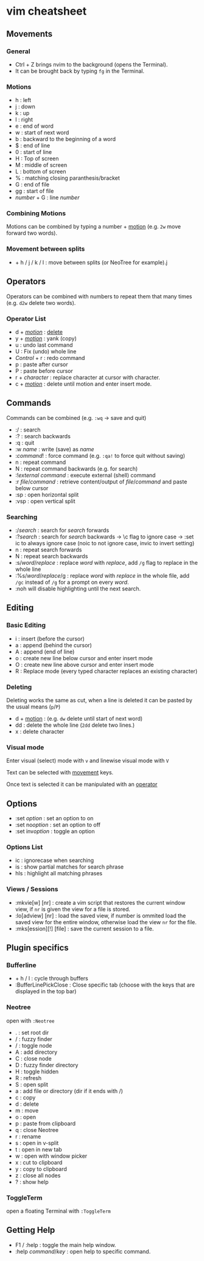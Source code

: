 # vim cheatsheet

## Movements

### General

- Ctrl + Z brings nvim to the background (opens the Terminal).
- It can be brought back by typing `fg` in the Terminal.

### Motions

- h : left
- j : down
- k : up
- l : right
- e : end of word
- w : start of next word
- b : backward to the beginning of a word
- $ : end of line
- 0 : start of line
- H : Top of screen
- M : middle of screen
- L : bottom of screen
- % : matching closing paranthesis/bracket
- G : end of file
- gg : start of file
- *number* + G : line *number*

### Combining Motions

Motions can be combined by typing a number + [motion](#Motions) (e.g. `2w` move forward two words).

### Movement between splits

- <Ctrl> + h / j / k / l : move between splits (or NeoTree for example).j

## Operators

Operators can be combined with numbers to repeat them that many times (e.g. `d2w` delete two words).

### Operator List

- d + *[motion](#Motions)* : [delete](#Deleting)
- y + *[motion](#Motions)* : yank (copy) 
- u : undo last command
- U : Fix (undo) whole line
- *Control* + r : redo command
- p : paste after cursor
- P : paste before cursor
- r + *character* : replace character at cursor with character.
- c + *[motion](#Motions)* : delete until motion and enter insert mode.

## Commands

Commands can be combined (e.g. `:wq` -> save and quit)

- :/ : search
- :? : search backwards
- :q : quit
- :w *name* : write (save) as *name*
- :*command*! : force command (e.g. `:qa!` to force quit without saving)
- n : repeat command
- N : repeat command backwards (e.g. for search)
- :!*external command* : execute external (shell) command
- :r *file*/*command* : retrieve content/output of *file*/*command* and paste below cursor
- :sp : open horizontal split
- :vsp : open vertical split

### Searching

- :/*search* : search for *search* forwards
- :?*search* : search for *search* backwards
    -> \c flag to ignore case
    -> :set ic to always ignore case (noic to not ignore case, invic to invert setting)
- n : repeat search forwards
- N : repeat search backwards
- :s/*word*/*replace* : replace *word* with *replace*, add `/g` flag to replace in the whole line
- :%s/*word*/*replace*/g : replace *word* with *replace* in the whole file, add `/gc` instead of `/g` for a prompt on every *word*.
- :noh will disable highlighting until the next search.

## Editing

### Basic Editing

- i : insert (before the cursor)
- a : append (behind the cursor)
- A : append (end of line)
- o : create new line below cursor and enter insert mode
- O : create new line above cursor and enter insert mode
- R : Replace mode (every typed character replaces an existing character)

### Deleting

Deleting works the same as cut, when a line is deleted it can be pasted by the usual means (`p`/`P`)
- d + [motion](#Motions) : (e.g. `dw` delete until start of next word)
- dd : delete the whole line (`2dd` delete two lines.)
- x : delete character

### Visual mode

Enter visual (select) mode with `v` and linewise visual mode with `V`

Text can be selected with [movement](#Motions) keys. 

Once text is selected it can be manipulated with an [operator](#Operators)

## Options

- :set *option* : set an option to on
- :set no*option* : set an option to off
- :set inv*option* : toggle an option

### Options List

- ic : ignorecase when searching
- is : show partial matches for search phrase
- hls : highlight all matching phrases

### Views / Sessions

- :mkvie[w] [nr] : create a vim script that restores the current window view, if `nr` is given the view for a file is stored.
- :lo[adview] [nr] : load the saved view, if number is ommited load the saved view for the entire window, otherwise load the view `nr` for the file.
- :mks[ession][!] [file] : save the current session to a file.

## Plugin specifics

### Bufferline

- <Shift> + h / l : cycle through buffers
- :BufferLinePickClose : Close specific tab (choose with the keys that are displayed in the top bar)

### Neotree

open with `:Neotree`

- . : set root dir
- / : fuzzy finder
- <Space> / <Enter> : toggle node
- A : add directory
- C : close node
- D : fuzzy finder directory
- H : toggle hidden
- R : refresh
- S : open split
- a : add file or directory (dir if it ends with /)
- c : copy
- d : delete
- m : move
- o : open
- p : paste from clipboard
- q : close Neotree
- r : rename
- s : open in v-split
- t : open in new tab
- w : open with window picker
- x : cut to clipboard
- y : copy to clipboard
- z : close all nodes
- ? : show help

### ToggleTerm

open a floating Terminal with `:ToggleTerm`

## Getting Help

- F1 / :help : toggle the main help window.
- :help *command*/*key* : open help to specific command.

